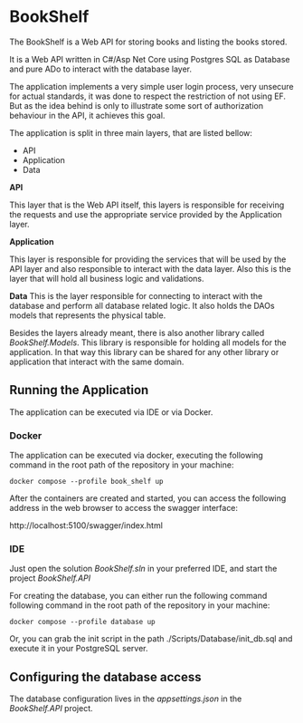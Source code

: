 # BookShelf

The BookShelf is a Web API for storing books and listing the books stored.

It is a Web API written in C#/Asp Net Core using Postgres SQL as Database and pure ADo to interact with the database layer.

The application implements a very simple user login process, very unsecure for actual standards, it was done to respect the restriction of not using EF. But as the idea behind is only to illustrate some sort of authorization behaviour in the API, it achieves this goal.

The application is split in three main layers, that are listed bellow: 

  * API
  * Application
  * Data

**API**

This layer that is the Web API itself, this layers is responsible for receiving the requests and use the appropriate service provided by the Application layer.

**Application**

This layer is responsible for providing the services that will be used by the API layer and also responsible to interact with the data layer.
Also this is the layer that will hold all business logic and validations.

**Data**
This is the layer responsible for connecting to interact with the database and perform all database related logic.
It also holds the DAOs models that represents the physical table.


Besides the layers already meant, there is also another library called *BookShelf.Models*. This library is responsible for holding all models for the application. In that way this library can be shared for any other library or application that interact with the same domain.  


## Running the Application

The application can be executed via IDE or via Docker.

### Docker

The application can be executed via docker, executing the following command in the root path of the repository in your machine:

`docker compose --profile book_shelf up`

After the containers are created and started, you can access the following address in the web browser to access the swagger interface:

http://localhost:5100/swagger/index.html

### IDE
Just open the solution *BookShelf.sln* in your preferred IDE, and start the project *BookShelf.API*

For creating the database, you can either run the following command following command in the root path of the repository in your machine:

`docker compose --profile database up`

Or, you can grab the init script in the path ./Scripts/Database/init_db.sql and execute it in your PostgreSQL server.


## Configuring the database access
The database configuration lives in the *appsettings.json* in the *BookShelf.API* project.

